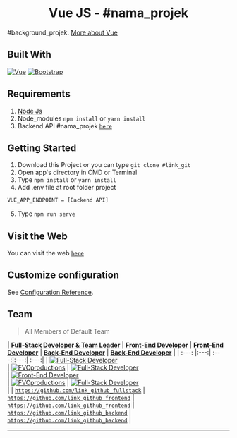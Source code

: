 <h1 align='center'>Vue JS - #nama_projek</h1>

#background_projek. [More about Vue](https://vuejs.org/)

## Built With

[![Vue](https://img.shields.io/badge/Vue-v2.6.11-green)](https://github.com/vuejs/vue)
[![Bootstrap](https://img.shields.io/badge/Bootstrap-v4.5.x-blue)](https://github.com/bootstrap-vue/bootstrap-vue)

## Requirements

1. <a href="https://nodejs.org/en/download/">Node Js</a>
2. Node_modules `npm install` or `yarn install`
3. Backend API #nama_projek [`here`](https://github.com/arkbootcamp/week4-web3-express)

## Getting Started

1. Download this Project or you can type `git clone #link_git`
2. Open app's directory in CMD or Terminal
3. Type `npm install` or `yarn install`
4. Add .env file at root folder project
```sh
VUE_APP_ENDPOINT = [Backend API]
```
5. Type `npm run serve`

## Visit the Web

You can visit the web [`here`](https://www.google.com/)

## Customize configuration

See [Configuration Reference](https://cli.vuejs.org/config/).

## Team

> All Members of Default Team

| <a href="https://blog.udacity.com/2014/12/front-end-vs-back-end-vs-full-stack-web-developers.html" target="_blank">**Full-Stack Developer & Team Leader**</a> 
| <a href="https://blog.udacity.com/2014/12/front-end-vs-back-end-vs-full-stack-web-developers.html" target="_blank">**Front-End Developer**</a> 
| <a href="https://blog.udacity.com/2014/12/front-end-vs-back-end-vs-full-stack-web-developers.html" target="_blank">**Front-End Developer**</a> 
| <a href="https://blog.udacity.com/2014/12/front-end-vs-back-end-vs-full-stack-web-developers.html" target="_blank">**Back-End Developer**</a> 
| <a href="https://blog.udacity.com/2014/12/front-end-vs-back-end-vs-full-stack-web-developers.html" target="_blank">**Back-End Developer**</a> 
| 
| :---: |:---:| :---:|:---:| :---:|
| [![Full-Stack Developer](https://avatars0.githubusercontent.com/u/64903162?s=460&v=4)](http://fvcproductions.com)    
| [![FVCproductions](https://avatars3.githubusercontent.com/u/57256855?s=460&u=098d4a10d90859d3581913797d790c1111ee71cb&v=4)](http://fvcproductions.com) 
| [![Full-Stack Developer](https://avatars2.githubusercontent.com/u/67103326?s=460&u=22d27ed3b3a748f40ace032f62ccc8d1cf54b745&v=4)](http://fvcproductions.com)  
| [![Front-End Developer](https://avatars2.githubusercontent.com/u/67205885?s=460&v=4)](http://fvcproductions.com)    
| [![FVCproductions](https://avatars0.githubusercontent.com/u/64903162?s=460&v=4)](http://fvcproductions.com) 
| [![Full-Stack Developer](https://avatars2.githubusercontent.com/u/67103326?s=460&u=22d27ed3b3a748f40ace032f62ccc8d1cf54b745&v=4)](http://fvcproductions.com)  
|
| <a href="https://github.com/link_github_fullstack" target="_blank">`https://github.com/link_github_fullstack`</a> 
| <a href="https://github.com/link_github_frontend" target="_blank">`https://github.com/link_github_frontend`</a> 
| <a href="https://github.com/link_github_frontend" target="_blank">`https://github.com/link_github_frontend`</a> 
| <a href="https://github.com/link_github_backend" target="_blank">`https://github.com/link_github_backend`</a> 
| <a href="https://github.com/link_github_backend" target="_blank">`https://github.com/link_github_backend`</a> 
|

---
